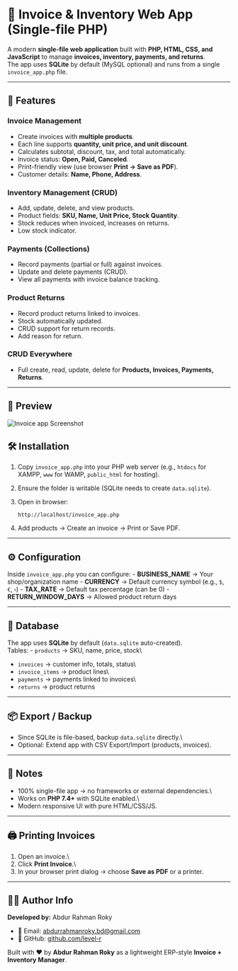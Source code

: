 # 📄 Invoice & Inventory Web App (Single-file PHP)

A modern **single-file web application** built with **PHP, HTML, CSS,
and JavaScript** to manage **invoices, inventory, payments, and
returns**.\
The app uses **SQLite** by default (MySQL optional) and runs from a
single `invoice_app.php` file.

------------------------------------------------------------------------

## 🚀 Features

### Invoice Management

-   Create invoices with **multiple products**.
-   Each line supports **quantity, unit price, and unit discount**.
-   Calculates subtotal, discount, tax, and total automatically.
-   Invoice status: **Open, Paid, Canceled**.
-   Print-friendly view (use browser **Print → Save as PDF**).
-   Customer details: **Name, Phone, Address**.

### Inventory Management (CRUD)

-   Add, update, delete, and view products.
-   Product fields: **SKU, Name, Unit Price, Stock Quantity**.
-   Stock reduces when invoiced, increases on returns.
-   Low stock indicator.

### Payments (Collections)

-   Record payments (partial or full) against invoices.
-   Update and delete payments (CRUD).
-   View all payments with invoice balance tracking.

### Product Returns

-   Record product returns linked to invoices.
-   Stock automatically updated.
-   CRUD support for return records.
-   Add reason for return.

### CRUD Everywhere

-   Full create, read, update, delete for **Products, Invoices,
    Payments, Returns**.

------------------------------------------------------------------------
## 📸 Preview

![Invoice app Screenshot](screenshot.png)


## 🛠️ Installation

1.  Copy `invoice_app.php` into your PHP web server (e.g., `htdocs` for
    XAMPP, `www` for WAMP, `public_html` for hosting).

2.  Ensure the folder is writable (SQLite needs to create
    `data.sqlite`).

3.  Open in browser:

        http://localhost/invoice_app.php

4.  Add products → Create an invoice → Print or Save PDF.

------------------------------------------------------------------------

## ⚙️ Configuration

Inside `invoice_app.php` you can configure: - **BUSINESS_NAME** → Your
shop/organization name - **CURRENCY** → Default currency symbol (e.g.,
`$`, `€`, `৳`) - **TAX_RATE** → Default tax percentage (can be 0) -
**RETURN_WINDOW_DAYS** → Allowed product return days

------------------------------------------------------------------------

## 💾 Database

The app uses **SQLite** by default (`data.sqlite` auto-created).\
Tables: - `products` → SKU, name, price, stock\
- `invoices` → customer info, totals, status\
- `invoice_items` → product lines\
- `payments` → payments linked to invoices\
- `returns` → product returns

------------------------------------------------------------------------

## 📦 Export / Backup

-   Since SQLite is file-based, backup `data.sqlite` directly.\
-   Optional: Extend app with CSV Export/Import (products, invoices).

------------------------------------------------------------------------

## 📌 Notes

-   100% single-file app → no frameworks or external dependencies.\
-   Works on **PHP 7.4+** with SQLite enabled.\
-   Modern responsive UI with pure HTML/CSS/JS.

------------------------------------------------------------------------

## 🖨️ Printing Invoices

1.  Open an invoice.\
2.  Click **Print Invoice**.\
3.  In your browser print dialog → choose **Save as PDF** or a printer.

------------------------------------------------------------------------

## 👨‍💻 Author Info

**Developed by:** Abdur Rahman Roky

- 📧 Email: [abdurrahmanroky.bd@gmail.com](mailto:abdurrahmanroky.bd@gmail.com)
- 🐙 GitHub: [github.com/level-r](https://github.com/level-r)

Built with ❤️ by **Abdur Rahman Roky** as a lightweight ERP-style **Invoice +
Inventory Manager**.
